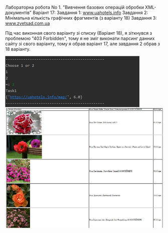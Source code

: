 Лабораторна робота No 1. "Вивчення базових операцій обробки XML-документів"
Варіант 17:
Завдання 1: www.uahotels.info 
Завдання 2: Мінімальна кількість графічних фрагментів (з варіанту 18)
Завдання 3: www.zvetsad.com.ua

Під час виконная свого варіанту зі списку (Варіант 18), я зіткнувся з проблемою "403 Forbidden", тому я не зміг виконати парсинг данних сайту зі свого варіанту, тому я обрав варіант 17, але завдання 2 обрав з 18 варіанту.

![Скріншот](https://github.com/Subuday/database_lab1/blob/master/lab1/screenshots/first.jpg)
![Скріншот](https://github.com/Subuday/database_lab1/blob/master/lab1/screenshots/second.jpg)

